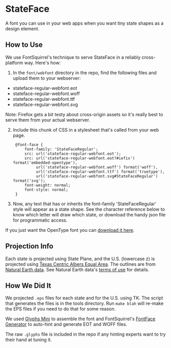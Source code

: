 # StateFace

A font you can use in your web apps when you want tiny state shapes as a design element. 

## How to Use

We use FontSquirrel's technique to serve StateFace in a reliably cross-platform way. Here's how:

1. In the `font/webfont` directory in the repo, find the following files and upload them to your webserver:

* stateface-regular-webfont.eot
* stateface-regular-webfont.woff
* stateface-regular-webfont.ttf
* stateface-regular-webfont.svg

Note: Firefox gets a bit testy about cross-origin assets so it's really best to serve them from your actual webserver.

2. Include this chunk of CSS in a stylesheet that's called from your web page.

        @font-face {
            font-family: 'StateFaceRegular';
            src: url('stateface-regular-webfont.eot');
            src: url('stateface-regular-webfont.eot?#iefix') format('embedded-opentype'),
                 url('stateface-regular-webfont.woff') format('woff'),
                 url('stateface-regular-webfont.ttf') format('truetype'),
                 url('stateface-regular-webfont.svg#StateFaceRegular') format('svg');
            font-weight: normal;
            font-style: normal;
        }
    
3. Now, any text that has or inherits the font-family 'StateFaceRegular' style will appear as a state shape. See the character reference below to know which letter will draw which state, or download the handy json file for programmatic access.

If you just want the OpenType font you can [download it here](tk).



## Projection Info

Each state is projected using State Plane, and the U.S. (lowercase z) is projected using [Texas Centric Albers Equal Area](http://spatialreference.org/ref/epsg/3083/). The outlines are from [Natural Earth data](http://www.naturalearthdata.com/). See Natural Earth data's [terms of use](http://www.naturalearthdata.com/about/terms-of-use/) for details.

## How We Did It

We projected `.eps` files for each state and for the U.S. using TK. The script that generates the files is in the tools directory. Run `make blah` will re-make the EPS files if you need to do that for some reason.

We used [Glyphs Mini](http://itunes.apple.com/us/app/glyphs-mini/id469036911?mt=12) to assemble the font and FontSquirrel's [FontFace Generator](http://www.fontsquirrel.com/fontface/generator) to auto-hint and generate EOT and WOFF files.

The raw `.glyphs` file is included in the repo if any hinting experts want to try their hand at tuning it.
